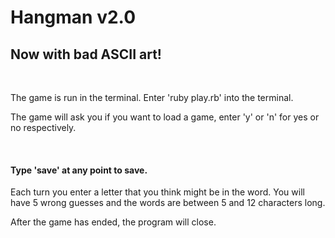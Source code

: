 <h1>Hangman v2.0</h1>
<h2>Now with bad ASCII art!</h2>
<br>
<p>The game is run in the terminal. Enter 'ruby play.rb' into the terminal.</p>
<p>The game will ask you if you want to load a game, enter 'y' or 'n' for yes or no respectively.</p>
<br>
<h4>Type 'save' at any point to save.</h4>
<p>Each turn you enter a letter that you think might be in the word. You will have 5 wrong guesses and the words are between 5 and 12 characters long.</p>
<p>After the game has ended, the program will close.</p>